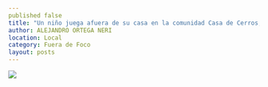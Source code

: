 ```yaml
---
published false
title: "Un niño juega afuera de su casa en la comunidad Casa de Cerros, en Pánuco"
author: ALEJANDRO ORTEGA NERI
location: Local
category: Fuera de Foco
layout: posts
---
```


![](http://i.imgur.com/JI1pj1mm.jpg)
